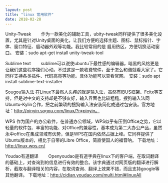 ```yaml
---
layout: post
title: "linux 常用软件"
date: 2018-02-28
---
```

Unity-Tweak
　　作为一款美化的辅助工具，ubity-tweak同样提供了很多美化设置，尤其是针对Unity桌面的美化，让我们方便的选择主题、图标、鼠标指针、字体、窗口特征、启动器外观等功能。我比较常用的是 启用热区，方便切换活动窗口。
安装：sudo apt-get install unity-tweak-tool

Sublime text
　　sublime可以说使ubuntu下最性感的编辑器，暗黑的风格更是让我们这些程序猿们心动。不过这是一款收费软件，至于怎么和谐就看大家了。它同样支持各类插件、代码高亮等功能。具体功能可以查看官网。
安装：sudo apt install sublime-text-installer

Sougou输入法
  在Linux下最然人头疼的就是输入法，虽然有IBUS框架、Fcitx等支持，但是对中文的支持却是不够友好，输入界面也比较粗糙。搜狗输入法同Ubuntu-Kylin合作，把之前繁琐的搜狗输入法安装简化成通过包安装。官方地址：http://pinyin.sogou.com/linux/?r=pinyin。

WPS
  作为国产的办公软件，在普通办公领域，WPS似乎有压倒Office之势，它以轻量的软件包、丰富的功能、对Office的兼容性，基本成为第二大办公产品，虽然永中office在集成领域有优势，但是WPS在国内依然占据上峰。它同样提供了Ubuntu版本的，相比于自带的Libre Office，简直使国人的福音呐。
下载地址：http://linux.wps.cn/

Youdao有道翻译
　　Openyoudao是有道字典在linux下的客户端，在取词翻译的基础上，对查询到的信息进行有效的整合。该字典通过对网页版的翻译进行解析，截取与翻译相关的内容，在取词查询、翻译上效果不错，而且支持google等其他翻译。
下载地址：http://cidian.youdao.com/multi.html#linuxAll